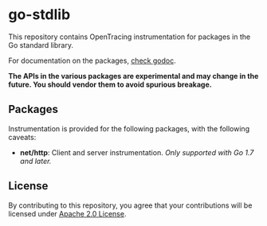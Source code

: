 # go-stdlib

This repository contains OpenTracing instrumentation for packages in
the Go standard library.

For documentation on the packages,
[check godoc](https://godoc.org/github.com/opentracing-contrib/go-stdlib/).

**The APIs in the various packages are experimental and may change in
the future. You should vendor them to avoid spurious breakage.**

## Packages

Instrumentation is provided for the following packages, with the
following caveats:

- **net/http**: Client and server instrumentation. *Only supported
  with Go 1.7 and later.*

## License

By contributing to this repository, you agree that your contributions will be licensed under [Apache 2.0 License](./LICENSE).
